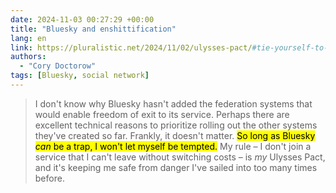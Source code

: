 ```yaml
---
date: 2024-11-03 00:27:29 +00:00
title: "Bluesky and enshittification"
lang: en
link: https://pluralistic.net/2024/11/02/ulysses-pact/#tie-yourself-to-a-federated-mast
authors:
  - "Cory Doctorow"
tags: [Bluesky, social network]
---
```


> I don't know why Bluesky hasn't added the federation systems that would enable freedom of exit to its service. Perhaps there are excellent technical reasons to prioritize rolling out the other systems they've created so far. Frankly, it doesn't matter. <mark>So long as Bluesky *can* be a trap, I won't let myself be tempted.</mark> My rule – I don't join a service that I can't leave without switching costs – is *my* Ulysses Pact, and it's keeping me safe from danger I've sailed into too many times before.
